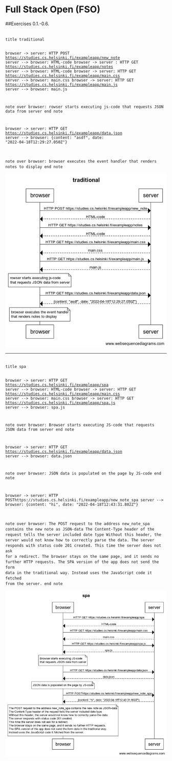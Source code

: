 # Full Stack Open (FSO)

##Exercises 0.1.-0.6.

<code>
title traditional

browser -> server: HTTP POST https://studies.cs.helsinki.fi/exampleapp/new_note
server --> browser: HTML-code
browser -> server : HTTP GET https://studies.cs.helsinki.fi/exampleapp/notes
server --> browser: HTML-code
browser -> server: HTTP GET https://studies.cs.helsinki.fi/exampleapp/main.css
server --> browser: main.css
browser -> server: HTTP GET https://studies.cs.helsinki.fi/exampleapp/main.js
server --> browser: main.js

note over browser:
rowser starts executing js-code
that requests JSON data from server
end note

browser -> server: HTTP GET https://studies.cs.helsinki.fi/exampleapp/data.json
server --> browser: {content: "asdf", date: "2022-04-18T12:29:27.050Z"}

note over browser:
browser executes the event handler
that renders notes to display
end note
</code>

![old way](./traditional.png)

---

<code>
title spa

browser -> server: HTTP GET https://studies.cs.helsinki.fi/exampleapp/spa
server --> browser: HTML-code
browser -> server: HTTP GET https://studies.cs.helsinki.fi/exampleapp/main.css
server --> browser: main.css
browser -> server: HTTP GET https://studies.cs.helsinki.fi/exampleapp/spa.js
server --> browser: spa.js

note over browser:
Browser starts executing JS-code
that requests JSON data from server
end note

browser -> server: HTTP GET https://studies.cs.helsinki.fi/exampleapp/data.json
server --> browser: data.json

note over browser:
JSON data is populated on the page by JS-code
end note

browser -> server: HTTP POSThttps://studies.cs.helsinki.fi/exampleapp/new_note_spa
server --> browser: {content: "hi", date: "2022-04-18T12:43:31.802Z"}

note over browser:
The POST request to the address new_note_spa contains the new note as JSON-data
The Content-Type header of the request tells the server included date type
Without this header, the server would not know how to correctly parse the data.
The server responds with status code 201 created.
This time the server does not ask for a redirect.
The browser stays on the same page, and it sends no further HTTP requests.
The SPA version of the app does not send the form data in the traditional way.
Instead uses the JavaScript code it fetched from the server.
end note
</code>

![new SPA way](./spa.png)
